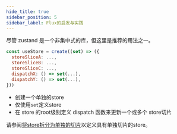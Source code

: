 ```yaml
---
hide_title: true
sidebar_position: 5
sidebar_label: Flux的启发与实践
---
```


尽管 zustand 是一个非集中式的库，但这里是推荐的用法之一。

```js
const useStore = create((set) => ({
  storeSliceA: ...,
  storeSliceB: ...,
  storeSliceC: ...,
  dispatchX: () => set(...),
  dispatchY: () => set(...),
}))
```

- 创建一个单独的store
- 仅使用`set`定义store
- 在 store 的root级别定义 dispatch 函数来更新一个或多个 store切片

请参阅[将store拆分为单独的切片](/docs/pmndrs/zustand-cn/wiki/splitting-the-store-into-separate-slices)以定义具有单独切片的store。